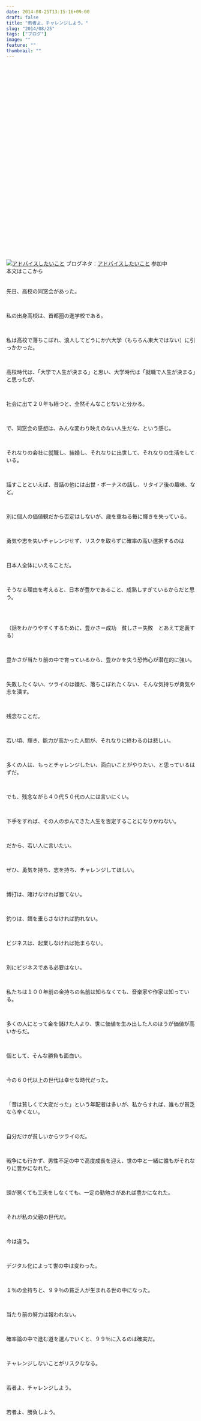 ```yaml
---
date: 2014-08-25T13:15:16+09:00
draft: false
title: "若者よ、チャレンジしよう。"
slug: "2014/08/25"
tags: ["ブログ"]
image: ""
feature: ""
thumbnail: ""
---
```

<img class="accessLog" src="data:image/svg+xml;charset=utf-8,%3Csvg%20xmlns%3D%22http%3A%2F%2Fwww.w3.org%2F2000%2Fsvg%22%20title%3D%22Placeholder%20for%20Images%22%20role%3D%22presentation%22%20viewBox%3D%220%200%201%201%22%20%2F%3E" width="1" height="1" data-src="https://img-proxy.blog-video.jp/images?url=http%3A%2F%2Fmeasure.kuchikomi.ameba.jp%2Fkuchikomi%3FAMEBA_ID%3Dbaliclub%26ENTRY_ID%3D11914973444%26ENTRY_END_DATE%3D2014%2F09%2F03" style="aspect-ratio: auto 1 / 1;"/><noscript><img class="accessLog" src="https://img-proxy.blog-video.jp/images?url=http%3A%2F%2Fmeasure.kuchikomi.ameba.jp%2Fkuchikomi%3FAMEBA_ID%3Dbaliclub%26ENTRY_ID%3D11914973444%26ENTRY_END_DATE%3D2014%2F09%2F03" width="1" height="1"></noscript> <img style="DISPLAY: none; aspect-ratio: auto 1 / 1;" border="0" src="data:image/svg+xml;charset=utf-8,%3Csvg%20xmlns%3D%22http%3A%2F%2Fwww.w3.org%2F2000%2Fsvg%22%20title%3D%22Placeholder%20for%20Images%22%20role%3D%22presentation%22%20viewBox%3D%220%200%201%201%22%20%2F%3E" width="1" height="1" data-src="https://pubads.g.doubleclick.net/activity;dc_iu=/7765/pixeltag_pcretargeting;prid=11325;ord=1?"/><noscript><img style="DISPLAY: none" border="0" src="https://pubads.g.doubleclick.net/activity;dc_iu=/7765/pixeltag_pcretargeting;prid=11325;ord=1?" width="1" height="1"></noscript> <p><a href="kuchikomi.ameba.jp" target="_blank"><img alt="アドバイスしたいこと" src="data:image/svg+xml;charset=utf-8,%3Csvg%20xmlns%3D%22http%3A%2F%2Fwww.w3.org%2F2000%2Fsvg%22%20title%3D%22Placeholder%20for%20Images%22%20role%3D%22presentation%22%20viewBox%3D%220%200%201%201%22%20%2F%3E" class="emoji" data-src="https://stat100.ameba.jp/common_style/img/home_common/home/ameba/allskin/ico_kuchikomi2.gif"/><noscript><img alt="アドバイスしたいこと" src="https://stat100.ameba.jp/common_style/img/home_common/home/ameba/allskin/ico_kuchikomi2.gif" class="emoji"></noscript></a> ブログネタ：<a href="listEntry.do?prId=11325">アドバイスしたいこと</a> 参加中<br/>本文はここから<br/><br/><br/>先日、高校の同窓会があった。</p><br/><p>私の出身高校は、首都圏の進学校である。</p><br/><p>私は高校で落ちこぼれ、浪人してどうにか六大学（もちろん東大ではない）に引っかかった。<br/></p><br/><p>高校時代は、「大学で人生が決まる」と思い、大学時代は「就職で人生が決まる」と思ったが、</p><br/><p>社会に出て２０年も経つと、全然そんなことないと分かる。</p><br/><p>で、同窓会の感想は、みんな変わり映えのない人生だな、という感じ。</p><br/><p>それなりの会社に就職し、結婚し、それなりに出世して、それなりの生活をしている。</p><br/><p>話すことといえば、昔話の他には出世・ボーナスの話し、リタイア後の趣味、など。</p><br/><p>別に個人の価値観だから否定はしないが、歳を重ねる毎に輝きを失っている。</p><br/><p>勇気や志を失いチャレンジせず、リスクを取らずに確率の高い選択するのは</p><br/><p>日本人全体にいえることだ。</p><br/><p>そうなる理由を考えると、日本が豊かであること、成熟しすぎているからだと思う。</p><br/><br/><p>（話をわかりやすくするために、豊かさ＝成功　貧しさ＝失敗　とあえて定義する）</p><br/><p>豊かさが当たり前の中で育っているから、豊かかを失う恐怖心が潜在的に強い。</p><br/><p>失敗したくない、ツライのは嫌だ、落ちこぼれたくない、そんな気持ちが勇気や志を潰す。</p><br/><p>残念なことだ。</p><br/><p>若い頃、輝き、能力が高かった人間が、それなりに終わるのは悲しい。</p><br/><p>多くの人は、もっとチャレンジしたい、面白いことがやりたい、と思っているはずだ。</p><br/><p>でも、残念ながら４０代５０代の人には言いにくい。</p><br/><p>下手をすれば、その人の歩んできた人生を否定することになりかねない。</p><br/><p>だから、若い人に言いたい。</p><br/><p>ぜひ、勇気を持ち、志を持ち、チャレンジしてほしい。</p><br/><p>博打は、賭けなければ勝てない。</p><br/><p>釣りは、餌を垂らさなければ釣れない。</p><br/><p>ビジネスは、起業しなければ始まらない。</p><br/><p>別にビジネスである必要はない。</p><br/><p>私たちは１００年前の金持ちの名前は知らなくても、音楽家や作家は知っている。</p><br/><p>多くの人にとって金を儲けた人より、世に価値を生み出した人のほうが価値が高いからだ。</p><br/><p>個として、そんな勝負も面白い。</p><br/><p>今の６０代以上の世代は幸せな時代だった。</p><br/><p>「昔は貧しくて大変だった」という年配者は多いが、私からすれば、誰もが貧乏なら辛くない。</p><br/><p>自分だけが貧しいからツライのだ。</p><br/><p>戦争にも行かず、男性不足の中で高度成長を迎え、世の中と一緒に誰もがそれなりに豊かになれた。</p><br/><p>頭が悪くても工夫をしなくても、一定の勤勉さがあれば豊かになれた。</p><br/><p>それが私の父親の世代だ。</p><br/><p>今は違う。</p><br/><p>デジタル化によって世の中は変わった。</p><br/><p>１％の金持ちと、９９％の貧乏人が生まれる世の中になった。</p><br/><p>当たり前の努力は報われない。</p><br/><p>確率論の中で進む道を選んでいくと、９９％に入るのは確実だ。</p><br/><p>チャレンジしないことがリスクななる。</p><br/><p>若者よ、チャレンジしよう。</p><br/><p>若者よ、勝負しよう。</p><br/><br/><br/>

